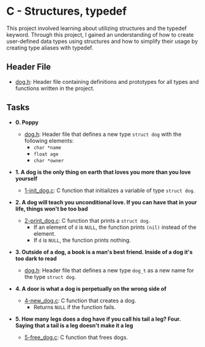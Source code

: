 # C - Structures, typedef

This project involved learning about utilizing structures and the typedef keyword.
Through this project, I gained an understanding of how to create user-defined data
types using structures and how to simplify their usage by creating type aliases with typedef.

## Header File

* [dog.h](./dog.h): Header file containing definitions and prototypes for all types
and functions written in the project.

## Tasks

* **0. Poppy**
  * [dog.h](./dog.h): Header file that defines a new type `struct dog` with the
  following elements:
    * `char *name`
    * `float age`
    * `char *owner`

* **1. A dog is the only thing on earth that loves you more than you love yourself**
  * [1-init_dog.c](./1-init_dog.c): C function that initializes a variable of type `struct dog`.

* **2. A dog will teach you unconditional love. If you can have that in your life, things won't be too bad**
  * [2-print_dog.c](./2-print_dog.c): C function that prints a `struct dog`.
    * If an element of `d` is `NULL`, the function prints `(nil)` instead of the element.
    * If `d` is `NULL`, the function prints nothing.

* **3. Outside of a dog, a book is a man's best friend. Inside of a dog it's too dark to read**
  * [dog.h](./dog.h): Header file that defines a new type `dog_t` as a new name for the
  type `struct dog`.

* **4. A door is what a dog is perpetually on the wrong side of**
  * [4-new_dog.c](./4-new_dog.c): C function that creates a dog.
    * Returns `NULL` if the function fails.

* **5. How many legs does a dog have if you call his tail a leg? Four. Saying that a tail is a leg doesn't make it a leg**
  * [5-free_dog.c](./5-free_dog.c): C function that frees dogs.
